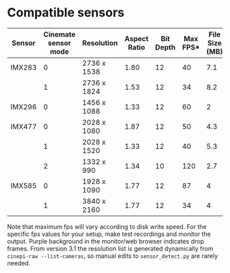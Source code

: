 # Compatible sensors 

| Sensor | Cinemate sensor mode | Resolution   | Aspect Ratio | Bit Depth | Max FPS* | File Size (MB) |
|--------|------|--------------|--------------|-----------|---------|----------------|
| IMX283 | 0    | 2736 x 1538  | 1.80         | 12        | 40      | 7.1            |
|        | 1    | 2736 x 1824  | 1.53         | 12        | 34      | 8.2            |
| IMX296 | 0    | 1456 x 1088  | 1.33         | 12        | 60      | 2              |
| IMX477 | 0    | 2028 x 1080  | 1.87         | 12        | 50      | 4.3            |
|        | 1    | 2028 x 1520  | 1.33         | 12        | 40      | 5.3            |
|        | 2    | 1332 x 990   | 1.34         | 10        | 120     | 2.7             |
| IMX585 | 0    | 1928 x 1090  | 1.77         | 12        | 87      | 4              |
|        | 1    | 3840 x 2160  | 1.77         | 12        | 34      | 4   

Note that maximum fps will vary according to disk write speed. For the specific fps values for your setup, make test recordings and monitor the output. Purple background in the monitor/web browser indicates drop frames. From version 3.1 the resolution list is generated dynamically from `cinepi-raw --list-cameras`, so manual edits to `sensor_detect.py` are rarely needed.